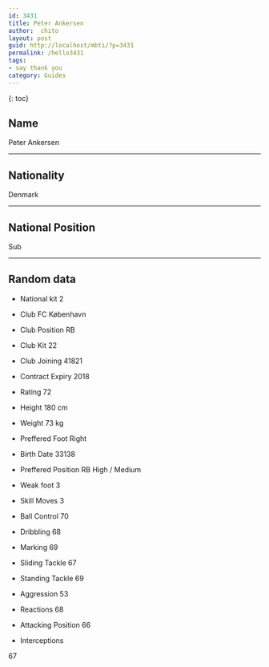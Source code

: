 ```yaml
---
id: 3431
title: Peter Ankersen
author:  chito 
layout: post
guid: http://localhost/mbti/?p=3431
permalink: /hello3431
tags:
- say thank you
category: Guides
---
```



{: toc}


## Name  
Peter Ankersen 

* * *

## Nationality  
Denmark 

* * *

## National Position  
Sub 

* * *

## Random data 

  * National kit 
2 

  * Club 
FC København 

  * Club Position 
RB 

  * Club Kit 
22 

  * Club Joining 
41821 

  * Contract Expiry 
2018 

  * Rating 
72 

  * Height 
180 cm 

  * Weight 
73 kg 

  * Preffered Foot 
Right 

  * Birth Date 
33138 

  * Preffered Position 
RB High / Medium 

  * Weak foot 
3 

  * Skill Moves 
3 

  * Ball Control 
70 

  * Dribbling 
68 

  * Marking 
69 

  * Sliding Tackle 
67 

  * Standing Tackle 
69 

  * Aggression 
53 

  * Reactions 
68 

  * Attacking Position 
66 

  * Interceptions 

67</ul>